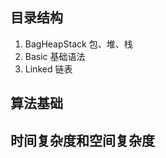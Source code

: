## 目录结构

1. BagHeapStack  包、堆、栈
2. Basic         基础语法
3. Linked        链表


## 算法基础


## 时间复杂度和空间复杂度

